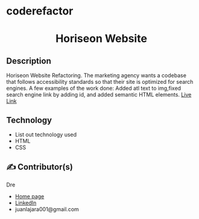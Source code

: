 # coderefactor

<h1 align='center'>Horiseon Website</h1>
<h2>Description</h2>
<p>Horiseon Website Refactoring. The marketing agency wants a codebase that follows accessibility standards
so that their site is optimized for search engines. A few examples of the work done: Added atl text to img,fixed search engine link by adding id, and added semantic HTML elements.  
<a href='https://juanlajara.github.io/coderefactor' target='_blank'>Live Link</a>
</p>
<h2>Technology</h2>
<ul>
    <li>List out technology used</li>
    <li>HTML</li>
    <li>CSS</li>
</ul>
<h2>✍️ Contributor(s)</h2>
<p>Dre</p>
<ul>
    <li><a href='https://github.com/juanlajara/juanlajara.github.io' target='_blank'>Home page</a></li>
    <li><a href='https://www.linkedin.com/in/juan-andres-lajara-179a8442' target='_blank'>LinkedIn</a></li>
    <li>juanlajara001@gmail.com</li>
</ul>
